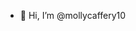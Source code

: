 - 👋 Hi, I’m @mollycaffery10


<!---
mollycaffery10/mollycaffery10 is a ✨ special ✨ repository because its `README.md` (this file) appears on your GitHub profile.
You can click the Preview link to take a look at your changes.
--->
